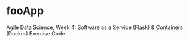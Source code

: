 # fooApp

Agile Data Science, Week 4: Software as a Service (Flask) & Containers (Docker) Exercise Code
